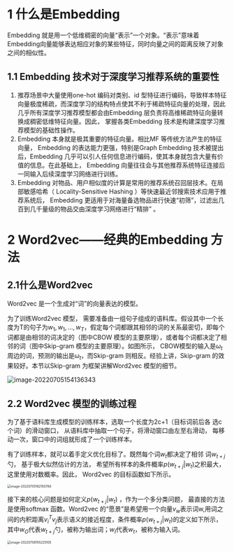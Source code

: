 # 1 什么是Embedding

Embedding 就是用一个低维稠密的向量“表示”一个对象。“表示”意味着Embedding向量能够表达相应对象的某些特征，同时向量之间的距离反映了对象之间的相似性。

## 1.1 Embedding 技术对于深度学习推荐系统的重要性

1. 推荐场景中大量使用one-hot 编码对类别、id 型特征进行编码，导致样本特征向量极度稀疏，而深度学习的结构特点使其不利于稀疏特征向量的处理，因此几乎所有深度学习推荐模型都会由Embedding 层负责将高维稀疏特征向量转换成稠密低维特征向量。因此， 掌握各类Embedding 技术是构建深度学习推荐模型的基础性操作。
2. Embedding 本身就是极其重要的特征向量。相比MF 等传统方法产生的特征向量， Embedding 的表达能力更强，特别是Graph Embedding 技术被提出后，Embedding 几乎可以引人任何信息进行编码，使其本身就包含大量有价值的信息。在此基础上， Embedding 向量往往会与其他推荐系统特征连接后一同输入后续深度学习网络进行训练。
3. Embedding 对物品、用户相似度的计算是常用的推荐系统召回层技术。在局部敏感哈希（ Locality-Sensitive Hashing ）等快速最近邻搜索技术应用于推荐系统后， Embedding 更适用于对海量备选物品进行快速“初筛”，过滤出几百到几千量级的物品交由深度学习网络进行“精排” 。

# 2 Word2vec——经典的Embedding 方法

## 2.1什么是Word2vec

 Word2vec 是一个生成对“词”的向量表达的模型。

为了训练Word2vec 模型， 需要准备由一组句子组成的语料库。假设其中一个长度为T的句子为$w_1,w_1,...,w_T$，假定每个词都跟其相邻的词的关系最密切，即每个词都是由相邻的词决定的（图中CBOW 模型的主要原理），或者每个词都决定了相邻的词（图中Skip-gram 模型的主要原理）。如图所示， CBOW模型的输入是$\omega_t$周边的词，预测的输出是$\omega_t$，而Skip-gram 则相反。经验上讲，Skip-gram 的效果较好。本节以Skip-gram 为框架讲解Word2vec 模型的细节。

![image-20220705154136343](https://raw.githubusercontent.com/SNIKCHS/MDImage/main/img/CBOW_Skip-gram.png)

## 2.2 Word2vec 模型的训练过程

为了基于语料库生成模型的训练样本，选取一个长度为2c+1（目标词前后各
选c 个词）的滑动窗口， 从语料库中抽取一个句子，将滑动窗口由左至右滑动，
每移动一次，窗口中的词组就形成了一个训练样本。

有了训练样本，就可以着手定义优化目标了。既然每个词$w_t$都决定了相邻
词$w_{t+j}$勺， 基于极大似然估计的方法， 希望所有样本的条件概率$p(w_{t+j}|w_t)$之积最大，这里使用对数概率。因此， Word2vec 的目标函数如下所示。

<img src="https://raw.githubusercontent.com/SNIKCHS/MDImage/main/img/Word2vec_optim.png" alt="image-20220705162150784" style="zoom:50%;" />

接下来的核心问题是如何定义$p(w_{t+j}|w_t)$ ，作为一个多分类问题， 最直接的方法是使用softmax 函数。Word2vec 的“愿景”是希望用一个向量$v_w$表示词w,用词之间的内积距离$v_i^Tv_j$表示语义的接近程度，条件概率$p(w_{t+j}|w_t)$的定义如下所示，其中$w_O$代表$w_{t+j}$勺，被称为输出词；$w_I$代表$w_t$，被称为输入词。

<img src="https://raw.githubusercontent.com/SNIKCHS/MDImage/main/img/Word2vec_softmax.png" alt="image-20220706155225105" style="zoom:50%;" />